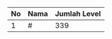 | No | Nama            | Jumlah Level |
|----|-----------------|--------------|
| 1  | #    |    339        |
